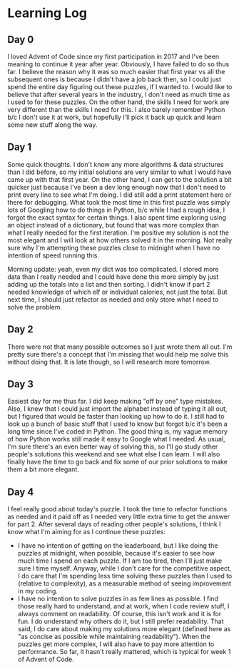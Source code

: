 # Learning Log

## Day 0

I loved Advent of Code since my first participation in 2017 and I've been meaning to continue it year after year. Obviously, I have failed to do so thus far. I believe the reason why it was so much easier that first year vs all the subsequent ones is because I didn't have a job back then, so I could just spend the entire day figuring out these puzzles, if I wanted to. I would like to believe that after several years in the industry, I don't need as much time as I used to for these puzzles. On the other hand, the skills I need for work are very different than the skills I need for this. I also barely remember Python b/c I don't use it at work, but hopefully I'll pick it back up quick and learn some new stuff along the way.

## Day 1

Some quick thoughts. I don't know any more algorithms & data structures than I did before, so my initial solutions are very similar to what I would have came up with that first year. On the other hand, I can get to the solution a bit quicker just because I've been a dev long enough now that I don't need to print every line to see what I'm doing. I did still add a print statement here or there for debugging. What took the most time in this first puzzle was simply lots of Googling how to do things in Python, b/c while I had a rough idea, I forgot the exact syntax for certain things. I also spent time exploring using an object instead of a dictionary, but found that was more complex than what I really needed for the first iteration. I'm positive my solution is not the most elegant and I will look at how others solved it in the morning. Not really sure why I'm attempting these puzzles close to midnight when I have no intention of speed running this.

Morning update: yeah, even my dict was too complicated. I stored more data than I really needed and I could have done this more simply by just adding up the totals into a list and then sorting. I didn't know if part 2 needed knowledge of which elf or individual calories, not just the total. But next time, I should just refactor as needed and only store what I need to solve the problem.

## Day 2

There were not that many possible outcomes so I just wrote them all out. I'm pretty sure there's a concept that I'm missing that would help me solve this without doing that. It is late though, so I will research more tomorrow.

## Day 3

Easiest day for me thus far. I did keep making "off by one" type mistakes. Also, I knew that I could just import the alphabet instead of typing it all out, but I figured that would be faster than looking up how to do it. I still had to look up a bunch of basic stuff that I used to know but forgot b/c it's been a long time since I've coded in Python. The good thing is, my vague memory of how Python works still made it easy to Google what I needed. As usual, I'm sure there's an even better way of solving this, so I'll go study other people's solutions this weekend and see what else I can learn. I will also finally have the time to go back and fix some of our prior solutions to make them a bit more elegant.

## Day 4

I feel really good about today's puzzle. I took the time to refactor functions as needed and it paid off as I needed very little extra time to get the answer for part 2. After several days of reading other people's solutions, I think I know what I'm aiming for as I continue these puzzles:

* I have no intention of getting on the leaderboard, but I like doing the puzzles at midnight, when possible, because it's easier to see how much time I spend on each puzzle. If I am too tired, then I'll just make sure I time myself. Anyway, while I don't care for the competitive aspect, I do care that I'm spending less time solving these puzzles than I used to (relative to complexity), as a measurable method of seeing improvement in my coding.
* I have no intention to solve puzzles in as few lines as possible. I find those really hard to understand, and at work, when I code review stuff, I always comment on readability. Of course, this isn't work and it is for fun. I do understand why others do it, but I still prefer readability. That said, I do care about making my solutions more elegant (defined here as "as concise as possible while maintaining readability"). When the puzzles get more complex, I will also have to pay more attention to performance. So far, it hasn't really mattered, which is typical for week 1 of Advent of Code.
